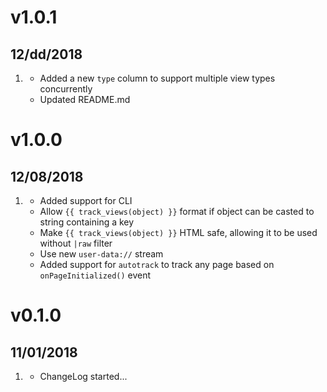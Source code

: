 # v1.0.1
## 12/dd/2018

1. [](#new)
    * Added a new `type` column to support multiple view types concurrently
    * Updated README.md

# v1.0.0
## 12/08/2018

1. [](#new)
    * Added support for CLI
    * Allow `{{ track_views(object) }}` format if object can be casted to string containing a key
    * Make `{{ track_views(object) }}` HTML safe, allowing it to be used without `|raw` filter
    * Use new `user-data://` stream
    * Added support for `autotrack` to track any page based on `onPageInitialized()` event

# v0.1.0
## 11/01/2018

1. [](#new)
    * ChangeLog started...
